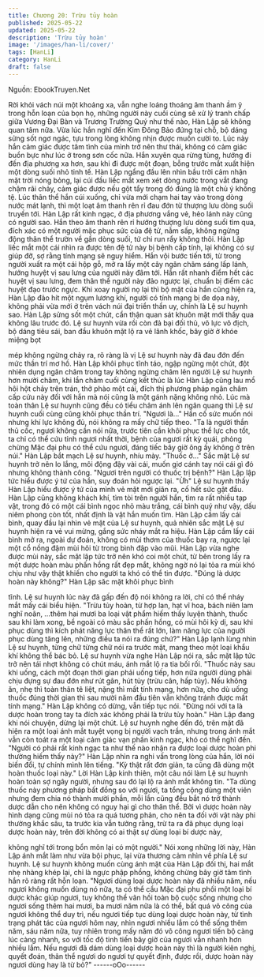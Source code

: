 ```yaml
---
title: Chương 20: Trừu tủy hoàn
published: 2025-05-22
updated: 2025-05-22
description: 'Trừu tủy hoàn'
image: '/images/han-li/cover/'
tags: [HanLi]
category: HanLi
draft: false
---
```


Nguồn: EbookTruyen.Net

Rời khỏi vách núi một khoảng xa, vẫn nghe loáng thoáng âm
thanh ầm ỹ trong hỗn loạn của bọn họ, những người này cuối
cùng sẽ xử lý tranh chấp giữa Vương Đại Bàn và Trương Trường
Quý như thế nào, Hàn Lập sẽ không quan tâm nữa. Vừa lúc hắn
nghĩ đến Kim Đông Bảo đứng tại chỗ, bộ dáng sửng sốt ngơ
ngác, tựu trong lòng không nhịn được muốn cười to. Lúc này hắn
cảm giác được tâm tình của mình trở nên thư thái, không có cảm
giác buồn bực như lúc ở trong sơn cốc nữa. Hắn xuyên qua rừng
tùng, hướng đi đến địa phương xa hơn, sau khi đi được một
đoạn, bỗng trước mắt xuất hiện một dòng suối nhỏ tinh tế. Hàn
Lập ngẩng đầu lên nhìn bầu trời cảm nhận mặt trời nóng bỏng, lại
cúi đầu liếc mắt xem xét dòng nước trong vắt đang chậm rãi chảy,
cảm giác được nếu gột tẩy trong đó đúng là một chủ ý không tệ.
Lúc thân thể hắn cúi xuống, chỉ vừa mới chạm hai tay vào trong
dòng nước mát lạnh, thì một loạt âm thanh rên rỉ đau đớn từ
thượng lưu dòng suối truyền tới. Hàn Lập rất kinh ngạc, ở địa
phương vắng vẻ, hẻo lánh này cũng có người sao. Hắn theo âm
thanh rên rỉ hướng thượng lưu dòng suối tìm qua, đích xác có
một người mặc phục sức của đệ tử, nằm sấp, không ngừng động
thân thể trườn về gần dòng suối, tứ chi run rẩy không thôi. Hàn
Lập liếc mắt một cái nhìn ra được tên đệ tử này bị bệnh cấp tính,
lại không có sự giúp đỡ, sợ rằng tính mạng sẽ nguy hiểm. Hắn vội
bước tiến tới, từ trong người xuất ra một cái hộp gỗ, mở ra lấy
một cây ngân châm sáng lấp lánh, hướng huyệt vị sau lưng của
người này đâm tới. Hắn rất nhanh điểm hết các huyệt vị sau lưng,
đem thân thể người này đảo ngược lại, chuẩn bị điểm các huyệt
đạo trước ngực. Khi xoay người nọ lại thì bộ mặt của hắn cũng
hiện ra, Hàn Lập đảo hít một ngụm lương khí, người có tính mạng
bị đe dọa này, không phải vừa mới ở trên vách núi đại triển thần
uy, chính là Lệ sư huynh sao. Hàn Lập sửng sốt một chút, cẩn
thận quan sát khuôn mặt mới thấy qua không lâu trước đó. Lệ sư
huynh vừa rồi còn đả bại đối thủ, võ lực vô địch, bộ dáng tiêu sái,
ban đầu khuôn mặt lộ ra vẻ lãnh khốc, bây giờ ở khóe miệng bọt

mép không ngừng chảy ra, rõ ràng là vị Lệ sư huynh này đã đau
đớn đến mức thần trí mơ hồ. Hàn Lập khôi phục tĩnh táo, ngập
ngừng một chút, đột nhiên dụng ngân châm trong tay không
ngừng châm lên người Lệ sư huynh hơn mười châm, khi lần
châm cuối cùng kết thúc là lúc Hàn Lập cũng lau mồ hôi hột chảy
trên trán, thở phào một cái, đích thị phương pháp ngân châm cấp
cứu này đối với hắn mà nói cũng là một gánh nặng không nhỏ.
Lúc mà toàn thân Lệ sư huynh cũng đều có tiểu châm ánh lên
ngân quang thì Lệ sư huynh cuối cùng cũng khôi phục thần trí.
"Ngươi là…" Hắn cố sức muốn nói nhưng khí lực không đủ, nói
không ra mấy chữ tiếp theo.
"Ta là người thần thủ cốc, ngươi không cần nói nữa, trước tiên
cần khôi phục thể lực cho tốt, ta chỉ có thể cứu tỉnh ngươi nhất
thời, bệnh của ngươi rất kỳ quái, phỏng chừng Mặc đại phu có thể
cứu ngươi, đáng tiếc bây giờ ông ấy không ở trên núi." Hàn Lập
bắt mạch Lệ sư huynh, nhíu mày.
"Thuốc ở…" Sắc mặt Lệ sư huynh trở nên lo lắng, môi động đậy
vài cái, muốn giơ cánh tay nói cái gì đó nhưng không thành công.
"Ngươi trên người có thuốc trị bệnh?" Hàn Lập lập tức hiểu được
ý tứ của hắn, suy đoán hỏi ngược lại.
"Ừh" Lệ sư huynh thấy Hàn Lập hiểu được ý tứ của mình vẻ mặt
mới giãn ra, cố hết sức gật đầu. Hàn Lập cũng không khách khí,
tìm tòi trên người hắn, tìm ra rất nhiều tạp vật, trong đó có một cái
bình ngọc nhỏ màu trắng, cái bình quý như vậy, dấu niêm phong
còn tốt, nhất định là vật hắn muốn tìm. Hàn Lập cầm lấy cái bình,
quay đầu lại nhìn vẻ mặt của Lệ sư huynh, quả nhiên sắc mặt Lệ
sư huynh hiện ra vẻ vui mừng, gắng sức nháy mắt ra hiệu. Hàn
Lập cầm lấy cái bình mở ra, ngoài dự đoán, không có mùi thơm
của thuốc bay ra, ngược lại một cổ nồng đậm mùi hôi từ trong
bình đập vào mũi. Hàn Lập vừa nghe được mùi này, sắc mặt lập
tức trở nên khó coi một chút, từ bên trong lấy ra một dược hoàn
màu phấn hồng rất đẹp mắt, không ngờ nó lại tỏa ra mùi khó chịu
như vậy thật khiến cho người ta khó có thể tin được.
"Đúng là dược hoàn này không?" Hàn Lập săc mặt khôi phục bình

tĩnh. Lệ sư huynh lúc này đã gấp đến độ nói không ra lời, chỉ có
thể nháy mắt mấy cái biểu hiện.
"Trừu tủy hoàn, từ hợp lan, hạt vĩ hoa, bách niên lam nghĩ noãn,
…thêm hai mươi ba loại vật phẩm hiếm thấy luyện thành, thuốc
sau khi làm xong, bề ngoài có màu sắc phấn hồng, có mùi hôi kỳ
dị, sau khi phục dùng thì kích phát năng lực thân thể rất lớn, làm
năng lực của người phục dùng tăng lên, những điều ta nói ra đúng
chứ?" Hàn Lập lạnh lùng nhìn Lệ sư huynh, từng chữ từng chữ
nói ra trước mặt, mang theo một loại khẩu khí không thể bác bỏ.
Lệ sư huynh vừa nghe Hàn Lập nói ra, sắc mặt lập tức trở nên tái
nhợt không có chút máu, ánh mắt lộ ra tia bối rối.
"Thuốc này sau khi uống, cách một đoạn thời gian phải uống tiếp,
hơn nữa người dùng phải chịu đựng sự đau đớn như rút gân, hút
tủy (trừu cân, hấp tủy). Nếu không ăn, nhẹ thì toàn thân tê liệt,
nặng thì mất tính mạng, hơn nữa, cho dù uống thuốc đúng thời
gian thì sau mười năm đầu tiên vẫn không tránh được mất tính
mạng." Hàn Lập không có dừng, vẫn tiếp tục nói. "Đừng nói với ta
là dược hoàn trong tay ta đích xác không phải là trừu tủy hoàn."
Hàn Lập đang khi nói chuyện, dừng lại một chút. Lệ sư huynh
nghe đến đó, trên mặt đã hiện ra một loại ánh mắt tuyệt vọng bị
người vạch trần, nhưng trong ánh mắt vẫn còn toát ra một loại
cảm giác vạn phần kinh ngạc, khó có thể nghĩ đến.
"Người có phải rất kinh ngạc ta như thế nào nhận ra được loại
dược hoàn phi thường hiếm thấy này?" Hàn Lập nhìn ra nghi vấn
trong lòng của hắn, lời nói biến đổi, tự chính mình lên tiếng.
"Kỳ thật rất đơn giản, ta cũng đã dùng một hoàn thuốc loại này."
Lời Hàn Lập kinh thiên, một câu nói làm Lệ sư huynh hoàn toàn
sợ ngây người, nhưng sau đó lại lộ ra ánh mắt không tin.
"Ta dùng thuốc này phương pháp bất đồng so với ngươi, ta tổng
cộng dùng một viên nhưng đem chia nó thành mười phần, mỗi lần
cũng đều bắt nó trở thành dược dẫn cho nên không có nguy hại gì
cho thân thể. Bởi vì dược hoàn này hình dạng cũng mùi nó tỏa ra
quá tương phản, cho nên ta đối với vật này phi thường khắc sâu,
ta trước kia vẫn tưởng rằng, trừ ta ra đã phục dụng loại dược
hoàn này, trên đời không có ai thật sự dùng loại bí dược này,

không nghĩ tới trong bổn môn lại có một người." Nói xong những
lời này, Hàn Lập ánh mắt làm như vừa bội phục, lại vừa thương
cảm nhìn về phía Lệ sư huynh. Lệ sư huynh không muốn cùng
ánh mặt của Hàn Lập đối thị, hai mắt nhẹ nhàng khép lại, chỉ là
ngực phập phồng, không chừng bây giờ tâm tình hắn rõ ràng rất
hỗn loạn.
"Ngươi dùng loại dược hoàn này đã nhiều năm, nếu ngươi không
muốn dùng nó nữa, ta có thể cầu Mặc đại phu phối một loại bí
dược khác giúp ngươi, tuy không thể vãn hồi toàn bộ cuộc sống
nhưng cho ngươi sống thêm hai mươi, ba mươi năm nữa là có
thể, bất quá võ công của ngươi không thể duy trì, nếu ngươi tiếp
tục dùng loại dược hoàn này, từ tình trạng phát tác của ngươi hôm
nay, nhìn ngươi nhiều lắm có thể sống thêm năm, sáu năm nữa,
tuy nhiên trong mấy năm đó võ công ngươi tiến bộ càng lúc càng
nhanh, so với tốc độ tinh tiến bây giờ của ngươi vẫn nhanh hơn
nhiều lắm. Nếu ngươi đã dám dùng loại dược hoàn này thì là
người kiên nghị, quyết đoán, thân thể ngươi do ngươi tự quyết
định, được rồi, dược hoàn này ngươi dùng hay là từ bỏ?"
------oOo------
